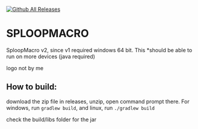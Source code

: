 [![Github All Releases](https://img.shields.io/github/downloads/Mathrandom7910/sploopmacro/total.svg)]()
# SPLOOPMACRO

SploopMacro v2, since v1 required windows 64 bit. This *should be able to run on more devices (java required)

logo not by me

## How to build:

download the zip file in releases, unzip, open command prompt there. For windows, run `gradlew build`, and linux, run `./gradlew build`

check the build/libs folder for the jar
